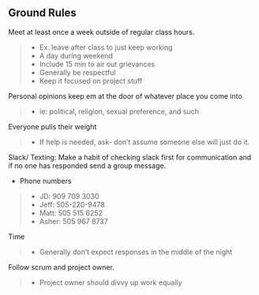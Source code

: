 ## Ground Rules


Meet at least once a week outside of regular class hours. 
> * Ex. leave after class to just keep working
> * A day during weekend
> * Include 15 min to air out grievances
> * Generally be respectful
> * Keep it focused on project stuff 

Personal opinions keep em at the door of whatever place you come into
> * ie: political, religion, sexual preference, and such
 
Everyone pulls their weight
> * If help is needed, ask- don’t assume someone else will just do it.


Slack/ Texting: Make a habit of checking slack first for communication and if no one has responded send a group message. 
* Phone numbers
> * JD: 909 709 3030
> * Jeff: 505-220-9478
> * Matt: 505 515 6252
> * Asher: 505 967 8737

Time 
> * Generally don’t expect responses in the middle of the night 


Follow scrum and project owner. 
> * Project owner should divvy up work equally
